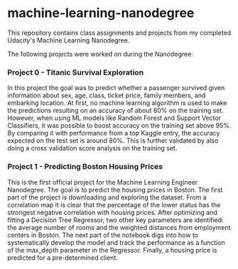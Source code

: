# machine-learning-nanodegree
This repository contains class assignments and projects from my completed Udacity's Machine Learning Nanodegree.

The following projects were worked on during the Nanodegree:

### Project 0 - Titanic Survival Exploration

In this project the goal was to predict whether a passenger survived given 
information about sex, age, class, ticket price, family members, and embarking location. At first, no 
machine learning algorithm is used to make the predictions resulting on an accuracy of about 80% on the training set.
However, when using ML models like Random Forest and Support Vector Classifiers, it was possible to boost accuracy on
the training set above 95%. By comparing it with performance from a top Kaggle entry, the accuracy expected on the test
set is around 80%. This is further validated by also doing a cross validation score analysis on the training set. 

### Project 1 - Predicting Boston Housing Prices

This is the first official project for the Machine Learning Engineer Nanodegree. The goal is to predict the housing prices
in Boston. The first part of the project is downloading and exploring the dataset. From a correlation map it is clear that
the percentage of the lower status has the strongest negative correlation with housing prices. After optimizing and
fitting a Decision Tree Regressor, two other key parameters are identified: the average number of rooms and the weighted
distances from employment centers in Boston. The next part of the notebook digs into how to systematically develop the model
and track the performance as a function of the max_depth parameter in the Regressor. Finally, a housing price is predicted
for a pre-determined client.


